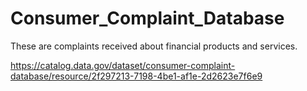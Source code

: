 # Consumer_Complaint_Database
These are complaints received about financial products and services. 

https://catalog.data.gov/dataset/consumer-complaint-database/resource/2f297213-7198-4be1-af1e-2d2623e7f6e9
